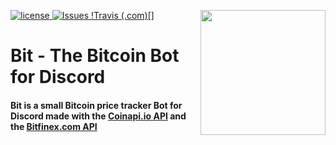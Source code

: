 [license]: https://img.shields.io/badge/License-The%20Unlicense-yellow.svg?style=for-the-badge
[Issues]: https://img.shields.io/github/issues/nanderLP/Bit.svg?color=yellow&style=for-the-badge
[Travis (.com)]: https://img.shields.io/travis/com/nanderLP/Bit.svg?color=yellow&style=for-the-badge
[ ![license][] ](https://github.com/nanderLP/Bit/tree/master/LICENSE)
[ ![Issues] ](https://github.com/nanderLP/Bit/issues)
[!Travis (.com)[]](https://travis-ci.com/nanderLP/Bit)
<img align="right" src="https://i.imgur.com/f1ZVOkh.png" height="200" width="200">

# Bit - The Bitcoin Bot for Discord
#### Bit is a small Bitcoin price tracker Bot for Discord made with the [Coinapi.io API](https://www.coinapi.io/) and the [Bitfinex.com API](https://www.bitfinex.com/api)
